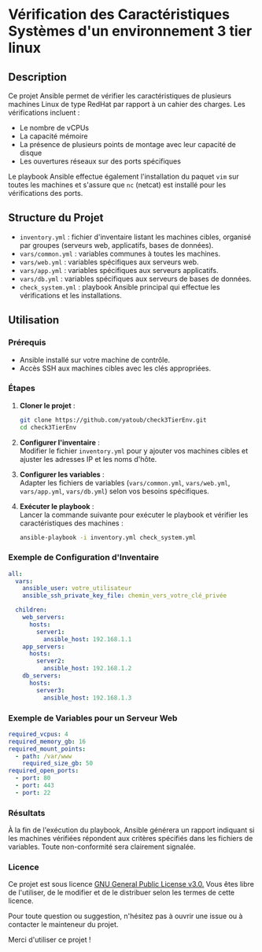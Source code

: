 # Vérification des Caractéristiques Systèmes d'un environnement 3 tier linux

## Description

Ce projet Ansible permet de vérifier les caractéristiques de plusieurs machines Linux de type RedHat par rapport à un cahier des charges. Les vérifications incluent :

- Le nombre de vCPUs
- La capacité mémoire
- La présence de plusieurs points de montage avec leur capacité de disque
- Les ouvertures réseaux sur des ports spécifiques

Le playbook Ansible effectue également l'installation du paquet `vim` sur toutes les machines et s'assure que `nc` (netcat) est installé pour les vérifications des ports.

## Structure du Projet

- `inventory.yml` : fichier d'inventaire listant les machines cibles, organisé par groupes (serveurs web, applicatifs, bases de données).
- `vars/common.yml` : variables communes à toutes les machines.
- `vars/web.yml` : variables spécifiques aux serveurs web.
- `vars/app.yml` : variables spécifiques aux serveurs applicatifs.
- `vars/db.yml` : variables spécifiques aux serveurs de bases de données.
- `check_system.yml` : playbook Ansible principal qui effectue les vérifications et les installations.

## Utilisation

### Prérequis

- Ansible installé sur votre machine de contrôle.
- Accès SSH aux machines cibles avec les clés appropriées.

### Étapes

1. **Cloner le projet** :
   ```bash
   git clone https://github.com/yatoub/check3TierEnv.git
   cd check3TierEnv
   ```
2. **Configurer l'inventaire** :  
Modifier le fichier `inventory.yml` pour y ajouter vos machines cibles et ajuster les adresses IP et les noms d'hôte.

3. **Configurer les variables** :  
   Adapter les fichiers de variables (`vars/common.yml`, `vars/web.yml`, `vars/app.yml`, `vars/db.yml`) selon vos besoins spécifiques.
4. **Exécuter le playbook** :  
   Lancer la commande suivante pour exécuter le playbook et vérifier les caractéristiques des machines :
   ```bash
   ansible-playbook -i inventory.yml check_system.yml
   ```
### Exemple de Configuration d'Inventaire

```yaml
all:
  vars:
    ansible_user: votre_utilisateur
    ansible_ssh_private_key_file: chemin_vers_votre_clé_privée

  children:
    web_servers:
      hosts:
        server1:
          ansible_host: 192.168.1.1
    app_servers:
      hosts:
        server2:
          ansible_host: 192.168.1.2
    db_servers:
      hosts:
        server3:
          ansible_host: 192.168.1.3
```
### Exemple de Variables pour un Serveur Web

```yaml
required_vcpus: 4
required_memory_gb: 16
required_mount_points:
  - path: /var/www
    required_size_gb: 50
required_open_ports:
  - port: 80
  - port: 443
  - port: 22
```

### Résultats  
À la fin de l'exécution du playbook, Ansible générera un rapport indiquant si les machines vérifiées répondent aux critères spécifiés dans les fichiers de variables. Toute non-conformité sera clairement signalée.

### Licence  
Ce projet est sous licence [GNU General Public License v3.0.](README.md) Vous êtes libre de l'utiliser, de le modifier et de le distribuer selon les termes de cette licence.

Pour toute question ou suggestion, n'hésitez pas à ouvrir une issue ou à contacter le mainteneur du projet.  

Merci d'utiliser ce projet !  